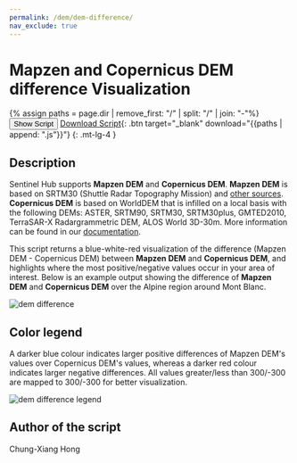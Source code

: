 ```yaml
---
permalink: /dem/dem-difference/
nav_exclude: true
---
```


# Mapzen and Copernicus DEM difference Visualization
{% assign paths = page.dir | remove_first: "/" | split: "/" | join: "-"%}
<button class="btn btn-primary" id="toggle-script" onclick="toggleScript()">Show Script</button>
[Download Script](script.js){: .btn target="_blank" download="{{paths | append: ".js"}}"}
{: .mt-lg-4 }

<div id="script" style="display:none;"> 
{% highlight javascript %}
{% include_relative script.js %}
{% endhighlight %}
</div>

## Description

Sentinel Hub supports **Mapzen DEM** and **Copernicus DEM**. **Mapzen DEM** is based on SRTM30 (Shuttle Radar Topography Mission) and [other sources](https://github.com/tilezen/joerd/blob/master/docs/data-sources.md). **Copernicus DEM** is based on WorldDEM that is infilled on a local basis with the following DEMs: ASTER, SRTM90, SRTM30, SRTM30plus, GMTED2010, TerraSAR-X Radargrammetric DEM, ALOS World 3D-30m. More information can be found in our [documentation](https://docs.sentinel-hub.com/api/latest/data/dem/).

This script returns a blue-white-red visualization of the difference (Mapzen DEM - Copernicus DEM) between **Mapzen DEM** and **Copernicus DEM**, and highlights where the most positive/negative values occur in your area of interest. Below is an example output showing the difference of **Mapzen DEM** and **Copernicus DEM** over the Alpine region around Mont Blanc.

![dem difference](fig/fig1.png)

## Color legend

A darker blue colour indicates larger positive differences of Mapzen DEM's values over Copernicus DEM's values, whereas a darker red colour indicates larger negative differences. All values greater/less than 300/-300 are mapped to 300/-300 for better visualization.

![dem difference legend](fig/fig2.png)
 
## Author of the script
 
Chung-Xiang Hong
